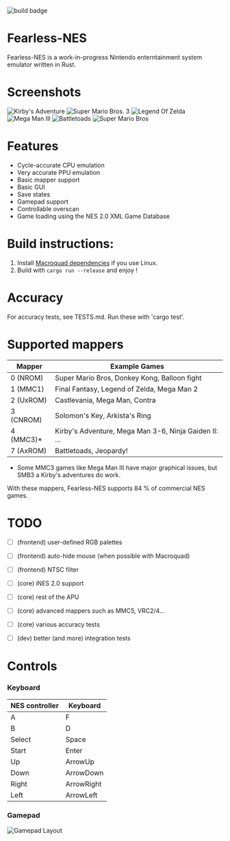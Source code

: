 ![build badge](https://github.com/TomasKralCZ/Fearless-NES/actions/workflows/build.yml/badge.svg)

# Fearless-NES
Fearless-NES is a work-in-progress Nintendo enterntainment system emulator written in Rust.

# Screenshots

![Kirby's Adventure](https://raw.githubusercontent.com/TomasKralCZ/Fearless-NES/master/screenshots/Kirby'sAdventure.png)
![Super Mario Bros. 3](https://raw.githubusercontent.com/TomasKralCZ/Fearless-NES/master/screenshots/SuperMarioBros3.png)
![Legend Of Zelda](https://raw.githubusercontent.com/TomasKralCZ/Fearless-NES/master/screenshots/LegendOfZelda.png)
![Mega Man III](https://raw.githubusercontent.com/TomasKralCZ/Fearless-NES/master/screenshots/MegaManIII.png)
![Battletoads](https://raw.githubusercontent.com/TomasKralCZ/Fearless-NES/master/screenshots/Battletoads.png)
![Super Mario Bros](https://raw.githubusercontent.com/TomasKralCZ/Fearless-NES/master/screenshots/SuperMarioBros.png)

# Features
- Cycle-accurate CPU emulation
- Very accurate PPU emulation
- Basic mapper support
- Basic GUI
- Save states
- Gamepad support
- Controllable overscan
- Game loading using the NES 2.0 XML Game Database

# Build instructions:
1. Install [Macroquad dependencies](https://github.com/not-fl3/macroquad#linux) if you use Linux.
2. Build with `cargo run --release` and enjoy !

# Accuracy
For accuracy tests, see TESTS.md.
Run these with 'cargo test'.

# Supported mappers
| Mapper | Example Games |
| -------| ------------- |
| 0 (NROM) | Super Mario Bros, Donkey Kong, Balloon fight |
| 1 (MMC1) | Final Fantasy, Legend of Zelda, Mega Man 2 |
| 2 (UxROM) | Castlevania, Mega Man, Contra |
| 3 (CNROM) | Solomon's Key, Arkista's Ring |
| 4 (MMC3)* | Kirby's Adventure, Mega Man 3-6, Ninja Gaiden II: ... |
| 7 (AxROM) | Battletoads, Jeopardy! |

* Some MMC3 games like Mega Man III have major graphical issues, but SMB3 a Kirby's adventures do work.

With these mappers, Fearless-NES supports 84 % of commercial NES games.

# TODO
- [ ] (frontend) user-defined RGB palettes
- [ ] (frontend) auto-hide mouse (when possible with Macroquad)
- [ ] (frontend) NTSC filter

- [ ] (core) iNES 2.0 support
- [ ] (core) rest of the APU
- [ ] (core) advanced mappers such as MMC5, VRC2/4...
- [ ] (core) various accuracy tests

- [ ] (dev) better (and more) integration tests

# Controls
### Keyboard
| NES controller | Keyboard |
| -------------- | -------- |
| A  | F  |
| B  | D  |
| Select  | Space |
| Start  | Enter  |
| Up  | ArrowUp  |
| Down  | ArrowDown  |
| Right  | ArrowRight  |
| Left  | ArrowLeft  |

### Gamepad
![Gamepad Layout](https://raw.githubusercontent.com/TomasKralCZ/Fearless-NES/master/controller.svg)
